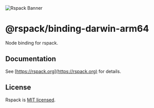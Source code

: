 <picture>
  <source media="(prefers-color-scheme: dark)" srcset="https://lf3-static.bytednsdoc.com/obj/eden-cn/rjhwzy/ljhwZthlaukjlkulzlp/rspack-banner-1610-dark.png">
  <img alt="Rspack Banner" src="https://lf3-static.bytednsdoc.com/obj/eden-cn/rjhwzy/ljhwZthlaukjlkulzlp/rspack-banner-1610.png">
</picture>

# @rspack/binding-darwin-arm64

Node binding for rspack.

## Documentation

See [https://rspack.org](https://rspack.org) for details.

## License

Rspack is [MIT licensed](https://github.com/web-infra-dev/rspack/blob/main/LICENSE).
